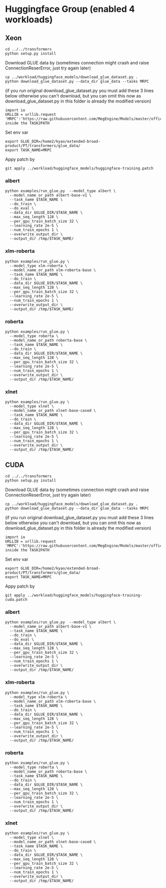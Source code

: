 # Huggingface Group (enabled 4 workloads)  
## Xeon    
```
cd ../../transformers
python setup.py install
```
Download GLUE data by (sometimes connection might crash and raise ConnectionReserError, just try again later)
```
cp ../workload/huggingface_models/download_glue_dataset.py .
python download_glue_dataset.py --data_dir glue_data --tasks MRPC
```
(if you run original download_glue_dataset.py you must add these 3 lines below otherwise you can't download, but you can omit this now as download_glue_dataset.py in this folder is already the modified version)  
```
import io  
URLLIB = urllib.request  
'MRPC':'https://raw.githubusercontent.com/MegEngine/Models/master/official/nlp/bert/glue_data/MRPC/dev_ids.tsv' inside the TASK2PATH  
```
Set env var
```
export GLUE_DIR=/home2/kyao/extended-broad-product/PT/transformers/glue_data/  
export TASK_NAME=MRPC  
```  
Appy patch by
```
git apply ../workload/huggingface_models/huggingface-training.patch
```
### albert  
```
python examples/run_glue.py  --model_type albert \
  --model_name_or_path albert-base-v1 \
  --task_name $TASK_NAME \
  --do_train \
  --do_eval \
  --data_dir $GLUE_DIR/$TASK_NAME \
  --max_seq_length 128 \
  --per_gpu_train_batch_size 32 \
  --learning_rate 2e-5 \
  --num_train_epochs 1 \
  --overwrite_output_dir \
  --output_dir /tmp/$TASK_NAME/
```
### xlm-roberta  
```
python examples/run_glue.py \
  --model_type xlm-roberta \
  --model_name_or_path xlm-roberta-base \
  --task_name $TASK_NAME \
  --do_train \
  --data_dir $GLUE_DIR/$TASK_NAME \
  --max_seq_length 128 \
  --per_gpu_train_batch_size 32 \
  --learning_rate 2e-5 \
  --num_train_epochs 1 \
  --overwrite_output_dir \
  --output_dir /tmp/$TASK_NAME/
```
### roberta  
```
python examples/run_glue.py \
  --model_type roberta \
  --model_name_or_path roberta-base \
  --task_name $TASK_NAME \
  --do_train \
  --data_dir $GLUE_DIR/$TASK_NAME \
  --max_seq_length 128 \
  --per_gpu_train_batch_size 32 \
  --learning_rate 2e-5 \
  --num_train_epochs 1 \
  --overwrite_output_dir \
  --output_dir /tmp/$TASK_NAME/
```
### xlnet  
```
python examples/run_glue.py \
  --model_type xlnet \
  --model_name_or_path xlnet-base-cased \
  --task_name $TASK_NAME \
  --do_train \
  --data_dir $GLUE_DIR/$TASK_NAME \
  --max_seq_length 128 \
  --per_gpu_train_batch_size 32 \
  --learning_rate 2e-5 \
  --num_train_epochs 1 \
  --overwrite_output_dir \
  --output_dir /tmp/$TASK_NAME/
```  
## CUDA   
```
cd ../../transformers
python setup.py install
```
Download GLUE data by (sometimes connection might crash and raise ConnectionReserError, just try again later)
```
cp ../workload/huggingface_models/download_glue_dataset.py .
python download_glue_dataset.py --data_dir glue_data --tasks MRPC
```
(if you run original download_glue_dataset.py you must add these 3 lines below otherwise you can't download, but you can omit this now as download_glue_dataset.py in this folder is already the modified version)  
```
import io  
URLLIB = urllib.request  
'MRPC':'https://raw.githubusercontent.com/MegEngine/Models/master/official/nlp/bert/glue_data/MRPC/dev_ids.tsv' inside the TASK2PATH  
```
Set env var
```
export GLUE_DIR=/home2/kyao/extended-broad-product/PT/transformers/glue_data/  
export TASK_NAME=MRPC  
```  
Appy patch by
```
git apply ../workload/huggingface_models/huggingface-training-cuda.patch
```
### albert  
```
python examples/run_glue.py  --model_type albert \
  --model_name_or_path albert-base-v1 \
  --task_name $TASK_NAME \
  --do_train \
  --do_eval \
  --data_dir $GLUE_DIR/$TASK_NAME \
  --max_seq_length 128 \
  --per_gpu_train_batch_size 32 \
  --learning_rate 2e-5 \
  --num_train_epochs 1 \
  --overwrite_output_dir \
  --output_dir /tmp/$TASK_NAME/
```
### xlm-roberta  
```
python examples/run_glue.py \
  --model_type xlm-roberta \
  --model_name_or_path xlm-roberta-base \
  --task_name $TASK_NAME \
  --do_train \
  --data_dir $GLUE_DIR/$TASK_NAME \
  --max_seq_length 128 \
  --per_gpu_train_batch_size 32 \
  --learning_rate 2e-5 \
  --num_train_epochs 1 \
  --overwrite_output_dir \
  --output_dir /tmp/$TASK_NAME/
```
### roberta  
```
python examples/run_glue.py \
  --model_type roberta \
  --model_name_or_path roberta-base \
  --task_name $TASK_NAME \
  --do_train \
  --data_dir $GLUE_DIR/$TASK_NAME \
  --max_seq_length 128 \
  --per_gpu_train_batch_size 32 \
  --learning_rate 2e-5 \
  --num_train_epochs 1 \
  --overwrite_output_dir \
  --output_dir /tmp/$TASK_NAME/
```
### xlnet  
```
python examples/run_glue.py \
  --model_type xlnet \
  --model_name_or_path xlnet-base-cased \
  --task_name $TASK_NAME \
  --do_train \
  --data_dir $GLUE_DIR/$TASK_NAME \
  --max_seq_length 128 \
  --per_gpu_train_batch_size 32 \
  --learning_rate 2e-5 \
  --num_train_epochs 1 \
  --overwrite_output_dir \
  --output_dir /tmp/$TASK_NAME/
```